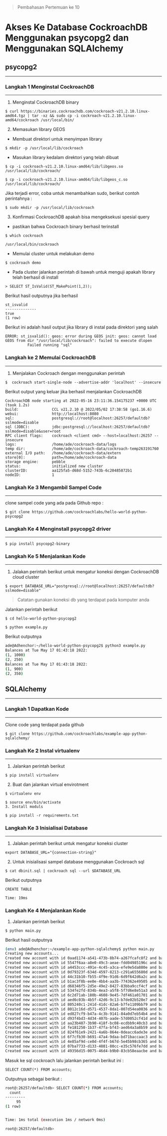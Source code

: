 > Pembahasan Pertemuan ke 10

# **Akses Ke Database CockroachDB Menggunakan psycopg2 dan Menggunakan SQLAlchemy**

## **psycopg2**

<hr>

### **Langkah 1 Menginstal CockroachDB**

<hr>

1.  Menginstal CockroachDB binary

```
$ curl https://binaries.cockroachdb.com/cockroach-v21.2.10.linux-amd64.tgz | tar -xz && sudo cp -i cockroach-v21.2.10.linux-amd64/cockroach /usr/local/bin/
```

2.  Memasukan library GEOS

- Membuat direktori untuk menyimpan library

```
$ mkdir -p /usr/local/lib/cockroach
```

- Masukan library kedalam direktori yang telah dibuat

```
$ cp -i cockroach-v21.2.10.linux-amd64/lib/libgeos.so /usr/local/lib/cockroach/
```

```
$ cp -i cockroach-v21.2.10.linux-amd64/lib/libgeos_c.so /usr/local/lib/cockroach/
```

Jika terjadi error, coba untuk menambahkan sudo, berikut contoh perintahnya :

```
$ sudo mkdir -p /usr/local/lib/cockroach
```

3.  Konfirmasi CockroachDB apakah bisa mengeksekusi spesial query

- pastikan bahwa Cockroach binary berhasil terinstall

```
$ which cockroach
```

```
/usr/local/bin/cockroach
```

- Memulai cluster untuk melakukan demo

```
$ cockroach demo
```

- Pada cluster jalankan perintah di bawah untuk menguji apakah library telah berhasil di install

```
> SELECT ST_IsValid(ST_MakePoint(1,2));
```

Berikut hasil outputnya jika berhasil

```
st_isvalid
--------------
true
(1 row)
```

Berikut ini adalah hasil output jika library di instal pada direktori yang salah

```
ERROR: st_isvalid(): geos: error during GEOS init: geos: cannot load GEOS from dir "/usr/local/lib/cockroach": failed to execute dlopen
          Failed running "sql"
```

### **Langkah ke 2 Memulai CockroachDB**

<hr>

1. Menjalakan Cockroach dengan menggunakan perintah

```
$  cockroach start-single-node --advertise-addr 'localhost' --insecure
```

Berikut output yang keluar jika berhasil menjalankan CockroachDB

```
CockroachDB node starting at 2022-05-16 23:11:36.154175237 +0000 UTC (took 1.2s)
build:               CCL v21.2.10 @ 2022/05/02 17:38:58 (go1.16.6)
webui:               http://localhost:8080
sql:                 postgresql://root@localhost:26257/defaultdb?sslmode=disable
sql (JDBC):          jdbc:postgresql://localhost:26257/defaultdb?sslmode=disable&user=root
RPC client flags:    cockroach <client cmd> --host=localhost:26257 --insecure
logs:                /home/ade/cockroach-data/logs
temp dir:            /home/ade/cockroach-data/cockroach-temp263191760
external I/O path:   /home/ade/cockroach-data/extern
store[0]:            path=/home/ade/cockroach-data
storage engine:      pebble
status:              initialized new cluster
clusterID:           aa125fa5-d68d-5152-743b-6c20485872b1
nodeID:              1
```

### **Langkah Ke 3 Mengambil Sampel Code**

<hr>

clone sampel code yang ada pada Github repo :

```
$ git clone https://github.com/cockroachlabs/hello-world-python-psycopg2
```

### **Langkah Ke 4 Menginstall psycopg2 driver**

<hr>

```
$ pip install psycopg2-binary
```

### **Langkah Ke 5 Menjalankan Kode**

<hr>

1. Jalakan perintah berikut untuk mengatur koneksi dengan CockroachDB cloud cluster

```
$ export DATABASE_URL="postgresql://root@localhost:26257/defaultdb?sslmode=disable"
```

> Catatan gunakan koneksi db yang terdapat pada komputer anda

Jalankan perintah berikut

```
$ cd hello-world-python-psycopg2
```

```
$ python example.py
```

Berikut outputnya

```bash
ade@Adhenchor:~/hello-world-python-psycopg2$ python3 example.py
Balances at Tue May 17 01:43:18 2022:
(1, 1000)
(2, 250)
Balances at Tue May 17 01:43:18 2022:
(1, 900)
(2, 350)
```

## **SQLAlchemy**

<hr>

### **Langkah 1 Dapatkan Kode**

<hr>

Clone code yang terdapat pada github

```
$ git clone https://github.com/cockroachlabs/example-app-python-sqlalchemy/
```

### **Langkah Ke 2 Instal virtualenv**

<hr>

1. Jalankan perintah berikut

```
$ pip install virtualenv
```

2. Buat dan jalankan virtual envirotment

```
$ virtualenv env
```

```
$ source env/bin/activate
3. Install moduls
```

```
$ pip install -r requirements.txt
```

### **Langkah Ke 3 Inisialisai Database**

<hr>

1. Jalakan perintah berikut untuk mengatur koneksi cluster

```
export DATABASE_URL="{connection-string}"
```

2. Untuk inisialisasi sampel database menggunakan Cockroach sql

```
$ cat dbinit.sql | cockroach sql --url $DATABASE_URL
```

Berikut outputnya

```
CREATE TABLE

Time: 19ms
```

### **Langkah Ke 4 Menjalankan Kode**

1. Jalankan perintah berikut

```
$ python main.py
```

Berikut hasil outputnya

```bash
(env) ade@Adhenchor:~/example-app-python-sqlalchemy$ python main.py
Creating new accounts...
Created new account with id 0aad1174-a541-473b-8b74-a267fcafc8f2 and balance 512043.
Created new account with id 5547f6aa-a8e0-49c3-aeae-fdd04985196c and balance 621384.
Created new account with id a4453ccc-491e-4c45-a3ca-efe9e5da880e and balance 935715.
Created new account with id 0d79323f-634d-4597-8213-c291a655680d and balance 743929.
Created new account with id 44c31b10-fb55-4f9e-91d6-6d9f642d6a2c and balance 964568.
Created new account with id b1ac3f8b-ee0e-4bb4-aa3b-774362e49505 and balance 274281.
Created new account with id d68346f5-2d5e-49e2-8427-83bba9ccf4cf and balance 637342.
Created new account with id 534fe2fd-834b-4ea3-a5f8-5f7d6e8e51a3 and balance 645410.
Created new account with id 6c2d71ab-180b-4608-9e45-7df461a01701 and balance 515972.
Created new account with id aed6c03b-4b5f-42d6-9c13-b7de02b528e7 and balance 823291.
Created new account with id 805240c1-241d-41dc-82a6-b7fe1109bb79 and balance 844564.
Created new account with id 8012c16d-d571-4537-8da1-007d54ea0036 and balance 381513.
Created new account with id ed827cf9-b47a-4c3b-9141-84a0d7eb54b4 and balance 932731.
Created new account with id d93f4bd3-4d34-407b-aade-57d0052cf41d and balance 175378.
Created new account with id aa23b487-3b90-418f-bc08-ecdbb9c40cb3 and balance 569715.
Created new account with id fe181250-1b37-47fa-bf43-aed64a3a8b59 and balance 335594.
Created new account with id 824f61e9-2421-4a6b-864e-0deacc6ade3e and balance 163296.
Created new account with id 6f7cfb30-b691-47a4-9daa-bd71baccaac3 and balance 952738.
Created new account with id 4e85af9d-ce0d-4f4f-b67d-5e45b98cb365 and balance 718866.
Created new account with id 07ba7733-d133-4881-80cc-e35c576fe7dd and balance 917863.
Created new account with id 49356d15-0075-46d4-b9b0-83cb58eaacbe and balance 661361.

```

Masuk ke sql cockroach lalu jalankan perintah berikut ini :

```
SELECT COUNT(*) FROM accounts;
```

Outputnya sebagai berikut :

```bash
root@:26257/defaultdb> SELECT COUNT(*) FROM accounts;
  count
---------
     95
(1 row)


Time: 1ms total (execution 1ms / network 0ms)

root@:26257/defaultdb>
```
